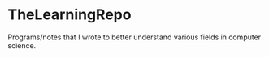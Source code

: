 # TheLearningRepo
Programs/notes that I wrote to better understand various fields in computer science. 
